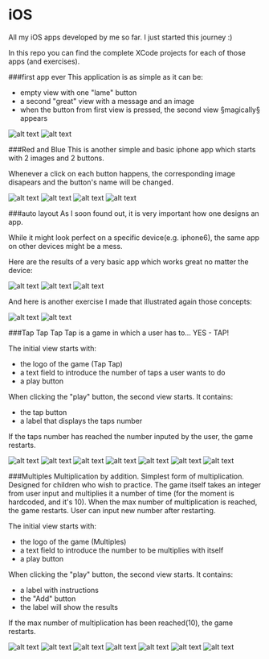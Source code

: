 # iOS

All my iOS apps developed by me so far. I just started this journey :)

In this repo you can find the complete XCode projects for each of those apps (and exercises).

###first app ever
This application is as simple as it can be:
- empty view with one "lame" button
- a second "great" view with a message and an image
- when the button from first view is pressed, the second view §magically§ appears 

![alt text](./Previews/firstApp_1.png "initial view")
![alt text](./Previews/firstApp_2.png "second view")



###Red and Blue
This is another simple and basic iphone app which starts with 2 images and 2 buttons.

Whenever a click on each button happens, the corresponding image disapears and the button's name will be changed.


![alt text](./Previews/redAndBlue_1.png "Game starts")
![alt text](./Previews/redAndBlue_2.png "Red is hidden view")
![alt text](./Previews/redAndBlue_3.png "Both bombs are hidden")
![alt text](./Previews/redAndBlue_4.png "Blue is hidden")



###auto layout
As I soon found out, it is very important how one designs an app.

While it might look perfect on a specific device(e.g. iphone6), the same app on other devices might be a mess.

Here are the results of a very basic app which works great no matter the device:



![alt text](./Previews/auto_layout_4.7inch.png "iphone 6")
![alt text](./Previews/auto_layout_4inch.png "iphone 5")
![alt text](./Previews/auto_layout_ipad_air.png "ipad air")



And here is another exercise I made that illustrated again those concepts:


![alt text](./Previews/auto_layout_ip6.png "iphone 6")
![alt text](./Previews/auto_layout_ipad_retina.png "ipad_retina ")


###Tap Tap
Tap Tap is a game in which a user has to... YES - TAP! 

The initial view starts with:
- the logo of the game (Tap Tap)
- a text field to introduce the number of taps a user wants to do
- a play button

When clicking the "play" button, the second view starts. It contains:
- the tap button
- a label that displays the taps number

If the taps number has reached the number inputed by the user, the game restarts.


![alt text](./Previews/tap_tap_1.png "Welcome view")
![alt text](./Previews/tap_tap_2.png "User inputs tap number")
![alt text](./Previews/tap_tap_3.png "Game starts")
![alt text](./Previews/tap_tap_4.png "Taps are counted")
![alt text](./Previews/tap_tap_5.png "Still counted")
![alt text](./Previews/tap_tap_6.png "Last tap that can be seen before restarting")
![alt text](./Previews/tap_tap_1.png "Game restarts")


###Multiples
Multiplication by addition. Simplest form of multiplication. Designed for children who wish to practice.
The game itself takes an integer from user input and multiplies it a number of time (for the moment is hardcoded, and it's 10).
When the max number of multiplication is reached, the game restarts. 
User can input new number after restarting.

The initial view starts with:
- the logo of the game (Multiples)
- a text field to introduce the number to be multiplies with itself
- a play button

When clicking the "play" button, the second view starts. It contains:
- a label with instructions
- the "Add" button
- the label will show the results 

If the max number of multiplication has been reached(10), the game restarts.


![alt text](./Previews/Multiples1.png "Welcome view")
![alt text](./Previews/Multiples2.png "User inputs tap number")
![alt text](./Previews/Multiples3.png "Game starts")
![alt text](./Previews/Multiples4.png "First multiplication for 7")
![alt text](./Previews/Multiples5.png "Still computing")
![alt text](./Previews/Multiples6.png "Last result that can be seen before restarting")
![alt text](./Previews/Multiples1.png "Game restarts")


